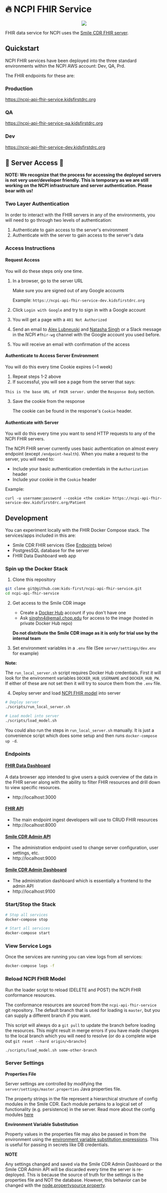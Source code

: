 # 🔥 NCPI FHIR Service

<p align="center">
  <a href="https://circleci.com/gh/ncpi-fhir/ncpi-api-fhir-service"><img src="https://img.shields.io/circleci/project/github/ncpi-fhir/ncpi-api-fhir-service.svg?style=for-the-badge"></a>
</p>

FHIR data service for NCPI uses the [Smile CDR FHIR server](https://smilecdr.com/docs/).

## Quickstart

NCPI FHIR services have been deployed into the three standard environments
within the NCPI AWS account: Dev, QA, Prd.

The FHIR endpoints for these are:

### Production
https://ncpi-api-fhir-service.kidsfirstdrc.org

### QA
https://ncpi-api-fhir-service-qa.kidsfirstdrc.org

### Dev
https://ncpi-api-fhir-service-dev.kidsfirstdrc.org

## 🚧 Server Access 🚧

**NOTE: We recognize that the process for accessing the deployed servers is not
very user/developer friendly. This is temporary as we are still working on the
NCPI infrastructure and server authentication. Please bear with us!**

### Two Layer Authentication
In order to interact with the FHIR servers in any of the environments, you
will need to go through two levels of authentication:

1. Authenticate to gain access to the server's environment
2. Authenticate with the server to gain access to the server's data

### Access Instructions

#### Request Access

You will do these steps only one time.

1. In a browser, go to the server URL

    Make sure you are signed out of any Google accounts

    Example: `https://ncpi-api-fhir-service-dev.kidsfirstdrc.org`

2. Click `Login with Google` and try to sign in with a Google account

3. You will get a page with a `401 Not Authorized`

4. Send an email to [Alex Lubneuski](mailto:LUBNEUSKIA@EMAIL.CHOP.EDU)
and [Natasha Singh](mailto:singhn4@email.chop.edu) or a
Slack message in the NCPI `#fhir-wg` channel with the Google account you used before.

5. You will receive an email with confirmation of the access

#### Authenticate to Access Server Environment

You will do this every time Cookie expires (~1 week)

1. Repeat steps 1-2 above
2. If successful, you will see a page from the server that says:

 `This is the base URL of FHIR server.` under the `Response Body` section.

3. Save the cookie from the response

   The cookie can be found in the response's `Cookie` header.

#### Authenticate with Server

You will do this every time you want to send HTTP requests to any of the
NCPI FHIR servers.

The NCPI FHIR server currently uses basic authentication on almost every
endpoint (except `/endpoint-health`). When you make a request to the server,
you will need to:

- Include your basic authentication credentials in the `Authorization` header
- Include your cookie in the `Cookie` header

Example:

```
curl -u username:password --cookie <the cookie> https://ncpi-api-fhir-service-dev.kidsfirstdrc.org/Patient
```

## Development

You can experiment locally with the FHIR Docker Compose stack. The services/apps
included in this are:

- Smile CDR FHIR services (See [Endpoints](#Endpoints) below)
- PostgresSQL database for the server
- FHIR Data Dashboard web app

### Spin up the Docker Stack

1. Clone this repository

```bash
git clone git@github.com:kids-first/ncpi-api-fhir-service.git
cd ncpi-api-fhir-service
```

2. Get access to the Smile CDR image

    - Create a [Docker Hub](https://hub.docker.com/) account if you don't have
      one
    - Ask singhn4@email.chop.edu for access to the image
      (hosted in private Docker Hub repo)

    **Do not distribute the Smile CDR image as it is only for trial use by the
    internal team**

3. Set environment variables in a `.env` file (See `server/settings/dev.env` for example)

**Note:**

The `run_local_server.sh` script requires Docker Hub credentials. First it will look for
the environment variables `DOCKER_HUB_USERNAME` and `DOCKER_HUB_PW`. If either of
these are not set then it will try to source them from the `.env` file.

4. Deploy server and load [NCPI FHIR model](https://github.com/kids-first/ncpi-api-fhir-service) into server

```bash
# Deploy server
./scripts/run_local_server.sh

# Load model into server
./scripts/load_model.sh
```

You could also run the steps in `run_local_server.sh` manually. It is just a convenience
script which does some setup and then runs `docker-compose up -d`.

### Endpoints

#### [FHIR Data Dashboard](https://github.com/kids-first/kf-ui-fhir-data-dashboard)

A data browser app intended to give users a quick overview of the data in the
FHIR server along with the ability to filter FHIR resources and drill down to
view specific resources.
- http://localhost:3000

#### [FHIR API](https://smilecdr.com/docs/tutorial_and_tour/fhir_crud_operations.html)

- The main endpoint ingest developers will use to CRUD FHIR resources
- http://localhost:8000

#### [Smile CDR Admin API](https://smilecdr.com/docs/fhir_repository/fhirweb_console.html)

- The administration endpoint used to change server configuration, user settings, etc.
- http://localhost:9000

#### [Smile CDR Admin Dashboard](https://smilecdr.com/docs/modules/web_admin_console.html)

- The administration dashboard which is essentially a frontend to the admin API
- http://localhost:9100

### Start/Stop the Stack

```bash
# Stop all services
docker-compose stop

# Start all services
docker-compose start
```

### View Service Logs

Once the services are running you can view logs from all services:

```bash
docker-compose logs -f
```

### Reload NCPI FHIR Model
Run the loader script to reload (DELETE and POST) the NCPI FHIR
conformance resources.

The conformance resources are sourced from the `ncpi-api-fhir-service` git repository.
The default branch that is used for loading is `master`, but you can supply a
different branch if you want.

This script will always do a `git pull` to update the branch before loading
the resources. This might result in merge errors if you have made changes
to the local branch which you will need to resolve (or do a complete wipe out
`git reset --hard origin/<branch>`)


```bash
./scripts/load_model.sh some-other-branch
```

### Server Settings

**Properties File**

Server settings are controlled by modifying the
`server/settings/master.properties` Java properties file.

The property strings in the file represent a hierarchical structure of
config modules in the Smile CDR. Each module pertains to a logical set of
functionality (e.g. persistence) in the server. Read more about the config modules
[here](https://smilecdr.com/docs/json_admin_endpoints/module_config_endpoint.html)

**Environment Variable Substitution**

Property values in the properties file may also be passed in from the
environment using the [environment variable substitution expressions](https://smilecdr.com/docs/installation/installing_smile_cdr.html#variable-substitution).
This is useful for passing in secrets like DB credentials.

**NOTE**

Any settings changed and saved via the Smile CDR Admin Dashboard or the
Smile CDR Admin API will be discarded every time the server is re-deployed.
This is because the source of truth for the settings is the properties file
and NOT the database. However, this behavior can be changed with the
[node.propertysource property](https://smilecdr.com/docs/installation/installing_smile_cdr.html#module-property-source).
